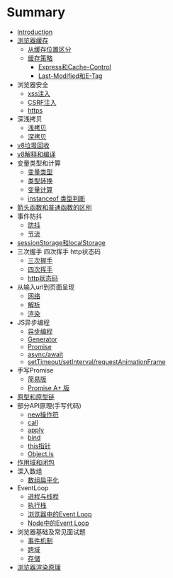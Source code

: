 # Summary

* [Introduction](README.md)
* [浏览器缓存](part1/index.md)
    * [从缓存位置区分](part1/1.md)
    * [缓存策略](part1/2.md)
        * [Express和Cache-Control](part1/3.md)
        * [Last-Modified和E-Tag](part1/4.md)
* 浏览器安全
    * [xss注入](part2/1.md)
    * [CSRF注入](part2/2.md)
    * [https](part2/3.md)
* 深浅拷贝
    * [浅拷贝](part3/1.md)
    * [深拷贝](part3/2.md)
* [v8垃圾回收](part4/index.md)
* [v8解释和编译](part5/index.md)
* 变量类型和计算
    * [变量类型](part6/1.md)
    * [类型转换](part6/3.md)
    * [变量计算](part6/2.md)
    * [instanceof 类型判断](part6/4.md)
* [箭头函数和普通函数的区别](part7/index.md)
* 事件防抖
    * [防抖](part8/1.md)
    * [节流](part8/2.md)
* [sessionStorage和localStorage](part9/index.md)
* 三次握手 四次挥手 http状态码
    * [三次握手](part10/1.md)
    * [四次挥手](part10/2.md)
    * [http状态码](part10/3.md)
* 从输入url到页面呈现
    * [网络](part11/1.md)
    * [解析](part11/2.md)
    * [渲染](part11/3.md)
* JS异步编程
    * [异步编程](part12/index.md)
    * [Generator](part12/1.md)
    * [Promise](part12/2.md)
    * [async/await](part12/3.md)
    * [setTimeout/setInterval/requestAnimationFrame](part12/4.md)
* 手写Promise
    * [简易版](part13/1.md)
    * [Promise A+ 版](part13/2.md)
* [原型和原型链](part14/index.md)
* 部分API原理(手写代码)
    * [new操作符](part15/1.md)
    * [call](part15/2.md)
    * [apply](part15/3.md)
    * [bind](part15/4.md)
    * [this指针](part15/5.md)
    * [Object.is](part15/6.md)
* [作用域和闭包](part16/index.md)
* 深入数组
    * [数组扁平化](part17/1.md)
* EventLoop
    * [进程与线程](part18/1.md)
    * [执行栈](part18/2.md)
    * [浏览器中的Event Loop](part18/3.md)
    * [Node中的Event Loop](part18/4.md)
* 浏览器基础及常见面试题
    * [事件机制](part19/1.md)
    * [跨域](part19/2.md)
    * [存储](part19/3.md)
* [浏览器渲染原理](part20/1.md)